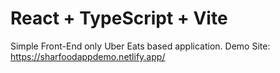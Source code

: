 # React + TypeScript + Vite
 Simple Front-End only Uber Eats based application.
 Demo Site: https://sharfoodappdemo.netlify.app/
